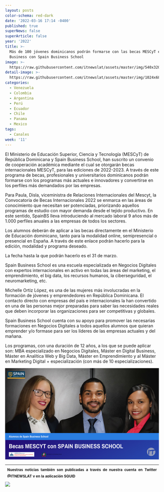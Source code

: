 ```yaml
---
layout: posts
color-schema: red-dark
date: '2022-03-16 17:14 -0400'
published: true
superNews: false
superArticle: false
year: '2022'
title: >-
  Más de 100 jóvenes dominicanos podrán formarse con las becas MESCyT en Digital
  Business con Spain Business School
image: >-
  https://raw.githubusercontent.com/itnewslat/assets/master/img/540x320/Becas-Mescyt-p.jpg
detail-image: >-
  https://raw.githubusercontent.com/itnewslat/assets/master/img/1024x680/Becas-Mescyt-g.jpg
categories:
  - Venezuela
  - Colombia
  - Argentina
  - Perú
  - Ecuador
  - Chile
  - Panama
  - Mexico
tags:
  - Canales
week: '11'
---
```

El Ministerio de Educación Superior, Ciencia y Tecnología (MESCyT) de República Dominicana y Spain Business School, han suscrito un convenio de cooperación académica mediante el cual se otorgarán becas internacionales MESCyT, para las ediciones de 2022-2023. A través de este programa de becas, profesionales y universitarios dominicanos podrán formarse con los programas más actuales e innovadores y convertirse en los perfiles más demandados por las empresas.

Para Paula, Disla, viceministra de Relaciones Internacionales del Mescyt, la Convocatoria de Becas Internacionales 2022 se enmarca en las áreas de conocimiento que necesitan ser potenciadas, priorizando aquellos programas de estudio con mayor demanda desde el tejido productivo. En este sentido, SpainBS lleva introduciendo al mercado laboral 9 años más de 1.000 perfiles anuales a las empresas de todos los sectores.

Los alumnos deberán de aplicar a las becas directamente en el Ministerio de Educación dominicano, tanto para la modalidad online, semipresencial o presencial en España. A través de este enlace podrán hacerlo para la edición, modalidad y programa deseado.

La fecha hasta la que podrán hacerlo es el 31 de marzo.

Spain Business School es una escuela especializada en Negocios Digitales con expertos internacionales en activo en todas las áreas del marketing, el emprendimiento, el big data, los recursos humanos, la ciberseguridad, el neuromarketing, etc. 

Michelle Ortiz López, es una de las mujeres más involucradas en la formación de jóvenes y emprendedores en República Dominicana. El contacto directo con empresas del país e internacionales la han convertido en una de las personas mejor preparadas para saber las necesidades reales que deben incorporar las organizaciones para ser competitivas y globales.

Spain Business School cuenta con su apoyo para promover las necesarias formaciones en Negocios Digitales a todos aquellos alumnos que quieran emprender y/o formase para ser los líderes de las empresas actuales y del mañana.

Los programas, con una duración de 12 años, a los que se puede aplicar son: MBA especializado en Negocios Digitales, Máster en Digital Business, Máster en Analítica Web y Big Data, Máster en Emprendimiento y al Máster en Marketing Digital + especialización (con más de 10 especializaciones).

![](https://raw.githubusercontent.com/itnewslat/assets/master/img/540x320/Becas-Mescyt-p.jpg)


<table style="height: 42px;" width="569">
<tbody>
<tr>
<td style="text-align: justify;"><sub><strong>Nuestras noticias también son publicadas a través de nuestra cuenta en Twitter <a href="https://twitter.com/itnewslat?lang=es">@ITNEWSLAT</a> y en la aplicación <a href="https://squidapp.co/en/">SQUID</a></strong></sub></td>
</tr>
</tbody>
</table>

<img src="https://tracker.metricool.com/c3po.jpg?hash=56f88a41e39ab42c063cc51676587a04"/>
